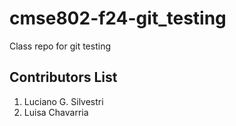 # cmse802-f24-git_testing
Class repo for git testing


## Contributors List

1. Luciano G. Silvestri
2. Luisa Chavarria


